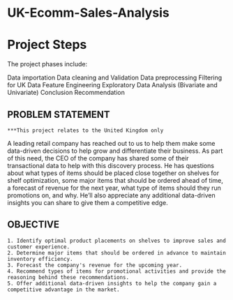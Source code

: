 # UK-Ecomm-Sales-Analysis

# Project Steps
The project phases include:

Data importation
Data cleaning and Validation
Data preprocessing
Filtering for UK Data
Feature Engineering
Exploratory Data Analysis (Bivariate and Univariate)
Conclusion
Recommendation

## PROBLEM STATEMENT
    ***This project relates to the United Kingdom only

A leading retail company has reached out to us to help them make some data-driven decisions to help grow and differentiate their business. As part of this need, the CEO of the company has shared some of their transactional data to help with this discovery process. He has questions about what types of items should be placed close together on shelves for shelf optimization, some major items that should be ordered ahead of time, a forecast of revenue for the next year, what type of items should they run promotions on, and why. He’ll also appreciate any additional data-driven insights you can share to give them a competitive edge.

## OBJECTIVE

    1. Identify optimal product placements on shelves to improve sales and customer experience.
    2. Determine major items that should be ordered in advance to maintain inventory efficiency.
    3. Forecast the company's revenue for the upcoming year.
    4. Recommend types of items for promotional activities and provide the reasoning behind these recommendations.
    5. Offer additional data-driven insights to help the company gain a competitive advantage in the market.

